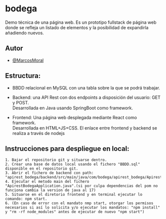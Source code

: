 # bodega
Demo técnica de una página web.
Es un prototipo fullstack de página web donde se refleja un listado de elementos y la posibilidad de expandirla añadiendo nuevos.

## Autor

- [@MarcosMoral](marcos.morales04@alumnos.upm.es)


## Estructura:
- BBDD relacional en MySQL con una tabla sobre la que se podrá trabajar.

- Backend: una API Rest con dos endpoints a disposición del usuario: GET y POST.
        <br> Desarrollada en Java usando SpringBoot como framework.

- Frontend: Una página web desplegada mediante React como framework.
        <br> Desarrollada en HTML+JS+CSS. El enlace entre frontend y backend se realiza a través de nodejs

## Instrucciones para despliegue en local:
    1. Bajar el repositorio git y situarse dentro.
    2. Crear una base de datos local usando el fichero "BBDD.sql" disponible en el repositorio git.
    3. Abrir el fichero de backend con path: "apirest_bodega/backend/src/main/java/com/bodega/apirest_bodega/ApirestBodegaApplication.java".
    4. Ejecutar el metodo main del fichero "ApirestBodegaApplication.java".(si por culpa dependencias del pom no funciona cambia la version de java al 17)
    5. Situarse en el diretorio frontend y en terminal ejecutar lo comando: npm start.
    6. (En caso de error con el mandato nmp start, otorgar los permisos necesarios si así lo solicita y/o ejecutar los mandatos: "npm install" y "rm -rf node_modules" antes de ejecutar de nuevo "npm start")
<br>
<br>